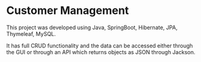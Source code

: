# Customer Management  

This project was developed using Java, SpringBoot, Hibernate, JPA, Thymeleaf, MySQL.

It has full CRUD functionality and the data can be accessed either through the GUI or through an API which returns objects as JSON through Jackson. 
